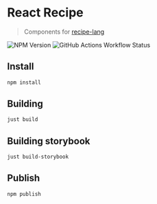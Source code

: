 # React Recipe

> Components for [recipe-lang](https://github.com/reciperium/recipe-lang)

![NPM Version](https://img.shields.io/npm/v/%40reciperium%2Freact-recipe?style=flat-square)
![GitHub Actions Workflow Status](https://img.shields.io/github/actions/workflow/status/reciperium/react-recipe/build.yaml?style=flat-square)

## Install

```sh
npm install
```

## Building

```sh
just build
```

## Building storybook

```sh
just build-storybook
```

## Publish


```sh
npm publish
```